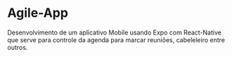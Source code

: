 # Agile-App
Desenvolvimento de um aplicativo Mobile usando Expo com React-Native que serve para controle da agenda para marcar reuniões, cabeleleiro entre outros.
